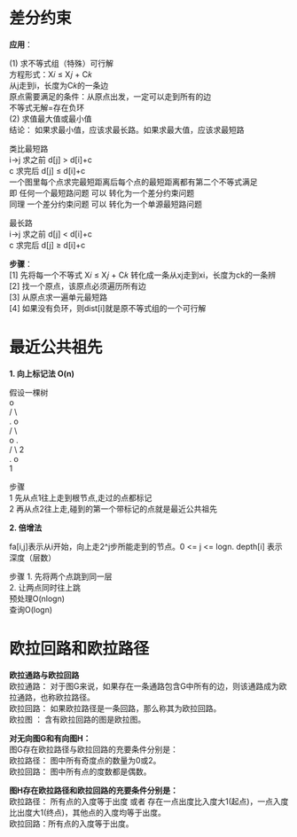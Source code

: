 # 差分约束
**应用**：

(1) 求不等式组（特殊）可行解  
方程形式：X𝑖 ≤ X𝑗 + C𝑘  
从j走到i，长度为C𝑘的一条边  
原点需要满足的条件：从原点出发，一定可以走到所有的边  
不等式无解=存在负环  
(2) 求值最大值或最小值  
结论： 如果求最小值，应该求最长路。如果求最大值，应该求最短路  
  
类比最短路  
  i→j   求之前 d[j] > d[i]+c  
   c    求完后 d[j] ≤ d[i]+c  
一个图里每个点求完最短距离后每个点的最短距离都有第二个不等式满足  
即  任何一个最短路问题 可以 转化为一个差分约束问题  
同理  一个差分约束问题 可以 转化为一个单源最短路问题  

最长路  
   i→j   求之前 d[j] < d[i]+c   
   c     求完后 d[j] ≥ d[i]+c    

**步骤**：  
[1] 先将每一个不等式 X𝑖 ≤ X𝑗 + C𝑘 转化成一条从xj走到xi，长度为ck的一条辨  
[2] 找一个原点，该原点必须遍历所有边  
[3] 从原点求一遍单元最短路  
[4] 如果没有负环，则dist[i]就是原不等式组的一个可行解  


# 最近公共祖先

**1. 向上标记法 O(n)**   

假设一棵树  
	 o  
        / \  
       .    o  
      /  \  
     o    .  
   /  \   2  
  .     o  
  1  

步骤  
1 先从点1往上走到根节点,走过的点都标记  
2 再从点2往上走,碰到的第一个带标记的点就是最近公共祖先  

**2. 倍增法**  

fa[i,j]表示从i开始，向上走2^j步所能走到的节点。0 <= j <= logn. 
depth[i] 表示深度（层数）  
    
步骤
	1. 先将两个点跳到同一层   
  	2. 让两点同时往上跳  
	预处理O(nlogn)   
	查询O(logn)  

# 欧拉回路和欧拉路径

**欧拉通路与欧拉回路**  
欧拉通路： 对于图G来说，如果存在一条通路包含G中所有的边，则该通路成为欧拉通路，也称欧拉路径。  
欧拉回路： 如果欧拉路径是一条回路，那么称其为欧拉回路。  
欧拉图 ： 含有欧拉回路的图是欧拉图。  

**对无向图G和有向图H：**  
图G存在欧拉路径与欧拉回路的充要条件分别是：   
欧拉路径： 图中所有奇度点的数量为0或2。  
欧拉回路： 图中所有点的度数都是偶数。  

**图H存在欧拉路径和欧拉回路的充要条件分别是：**  
欧拉路径： 所有点的入度等于出度 或者 存在一点出度比入度大1(起点)，一点入度比出度大1(终点)，其他点的入度均等于出度。  
欧拉回路：所有点的入度等于出度。   
